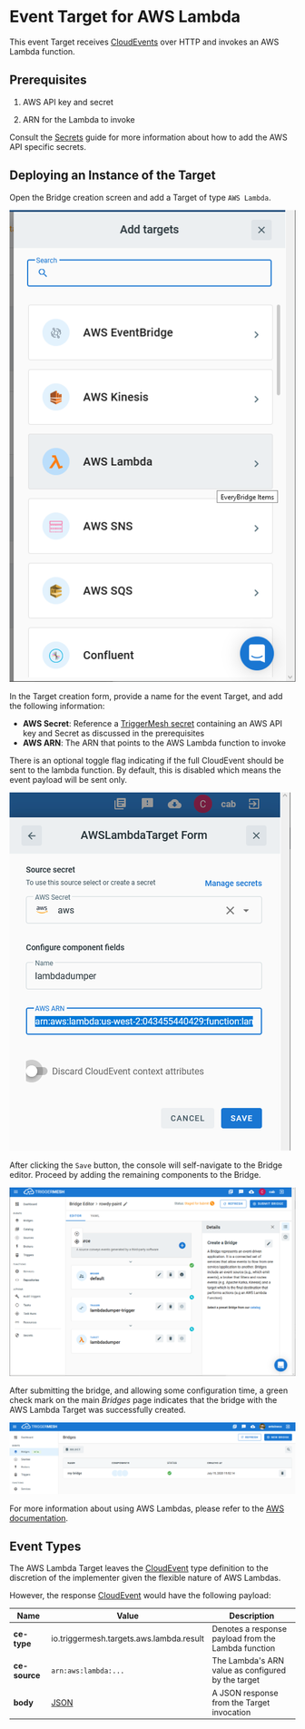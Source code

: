 # Event Target for AWS Lambda

This event Target receives [CloudEvents][ce] over HTTP and invokes an AWS
Lambda function.

## Prerequisites

1. AWS API key and secret

1. ARN for the Lambda to invoke

Consult the [Secrets](../guides/secrets.md) guide for more information about
how to add the AWS API specific secrets.

## Deploying an Instance of the Target

Open the Bridge creation screen and add a Target of type `AWS Lambda`.

![Adding a Lambda Target](../images/aws-targets/aws-lambda-bridge-create-1.png)

In the Target creation form, provide a name for the event Target, and add the following information:

* **AWS Secret**: Reference a [TriggerMesh secret](../guides/secrets.md) containing an AWS API key and Secret as discussed in the prerequisites
* **AWS ARN**: The ARN that points to the AWS Lambda function to invoke

There is an optional toggle flag indicating if the full CloudEvent should be sent
to the lambda function. By default, this is disabled which means the event payload
will be sent only.

![AWS Lambda Target form](../images/aws-targets/aws-lambda-bridge-create-2.png)

After clicking the `Save` button, the console will self-navigate to the Bridge editor. Proceed by adding the remaining components to the Bridge.

![Bridge overview](../images/aws-targets/aws-lambda-bridge-create-3.png)

After submitting the bridge, and allowing some configuration time, a green check mark on the main _Bridges_ page indicates that the bridge with the AWS Lambda Target was successfully created.

![Bridge status](../images/bridge-status-green.png)

For more information about using AWS Lambdas, please refer to the [AWS documentation][docs].

## Event Types

The AWS Lambda Target leaves the [CloudEvent][ce] type definition to the discretion of
the implementer given the flexible nature of AWS Lambdas.

However, the response [CloudEvent][ce] would have the following payload:

| Name | Value | Description |
|---|---|---|
|**ce-type**|io.triggermesh.targets.aws.lambda.result|Denotes a response payload from the Lambda function|
|**ce-source**|`arn:aws:lambda:...`|The Lambda's ARN value as configured by the target|
|**body**|[JSON][ce-jsonformat]|A JSON response from the Target invocation|



[ce]: https://cloudevents.io/
[docs]: https://docs.aws.amazon.com/lambda/
[ce-jsonformat]: https://github.com/cloudevents/spec/blob/v1.0/json-format.md
